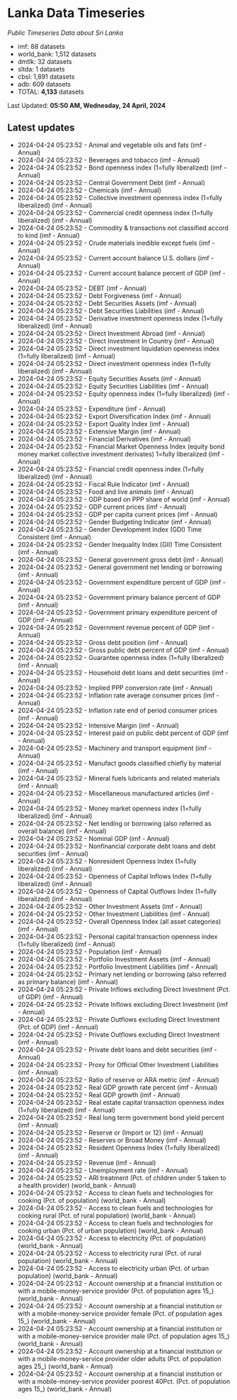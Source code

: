 # Lanka Data Timeseries
*Public Timeseries Data about Sri Lanka*

* imf: 88 datasets
* world_bank: 1,512 datasets
* dmtlk: 32 datasets
* sltda: 1 datasets
* cbsl: 1,891 datasets
* adb: 609 datasets
* TOTAL: **4,133** datasets

Last Updated: **05:50 AM, Wednesday, 24 April, 2024**

## Latest updates

* 2024-04-24 05:23:52 - Animal and vegetable oils and fats (imf - Annual)
* 2024-04-24 05:23:52 - Beverages and tobacco (imf - Annual)
* 2024-04-24 05:23:52 - Bond openness index (1=fully liberalized) (imf - Annual)
* 2024-04-24 05:23:52 - Central Government Debt (imf - Annual)
* 2024-04-24 05:23:52 - Chemicals (imf - Annual)
* 2024-04-24 05:23:52 - Collective investment openness index (1=fully liberalized) (imf - Annual)
* 2024-04-24 05:23:52 - Commercial credit openness index (1=fully liberalized) (imf - Annual)
* 2024-04-24 05:23:52 - Commodity & transactions not classified accord to kind (imf - Annual)
* 2024-04-24 05:23:52 - Crude materials inedible except fuels (imf - Annual)
* 2024-04-24 05:23:52 - Current account balance U.S. dollars (imf - Annual)
* 2024-04-24 05:23:52 - Current account balance percent of GDP (imf - Annual)
* 2024-04-24 05:23:52 - DEBT (imf - Annual)
* 2024-04-24 05:23:52 - Debt Forgiveness (imf - Annual)
* 2024-04-24 05:23:52 - Debt Securities Assets (imf - Annual)
* 2024-04-24 05:23:52 - Debt Securities Liabilities (imf - Annual)
* 2024-04-24 05:23:52 - Derivative investment openness index (1=fully liberalized) (imf - Annual)
* 2024-04-24 05:23:52 - Direct Investment Abroad (imf - Annual)
* 2024-04-24 05:23:52 - Direct Investment In Country (imf - Annual)
* 2024-04-24 05:23:52 - Direct investment liquidation openness index (1=fully liberalized) (imf - Annual)
* 2024-04-24 05:23:52 - Direct investment openness index (1=fully liberalized) (imf - Annual)
* 2024-04-24 05:23:52 - Equity Securities Assets (imf - Annual)
* 2024-04-24 05:23:52 - Equity Securities Liabilities (imf - Annual)
* 2024-04-24 05:23:52 - Equity openness index (1=fully liberalized) (imf - Annual)
* 2024-04-24 05:23:52 - Expenditure (imf - Annual)
* 2024-04-24 05:23:52 - Export Diversification Index (imf - Annual)
* 2024-04-24 05:23:52 - Export Quality Index (imf - Annual)
* 2024-04-24 05:23:52 - Extensive Margin (imf - Annual)
* 2024-04-24 05:23:52 - Financial Derivatives (imf - Annual)
* 2024-04-24 05:23:52 - Financial Market Openness Index (equity bond money market collective investment derivates) 1=fully liberalized (imf - Annual)
* 2024-04-24 05:23:52 - Financial credit openness index (1=fully liberalized) (imf - Annual)
* 2024-04-24 05:23:52 - Fiscal Rule Indicator (imf - Annual)
* 2024-04-24 05:23:52 - Food and live animals (imf - Annual)
* 2024-04-24 05:23:52 - GDP based on PPP share of world (imf - Annual)
* 2024-04-24 05:23:52 - GDP current prices (imf - Annual)
* 2024-04-24 05:23:52 - GDP per capita current prices (imf - Annual)
* 2024-04-24 05:23:52 - Gender Budgeting Indicator (imf - Annual)
* 2024-04-24 05:23:52 - Gender Development Index (GDI) Time Consistent (imf - Annual)
* 2024-04-24 05:23:52 - Gender Inequality Index (GII) Time Consistent (imf - Annual)
* 2024-04-24 05:23:52 - General government gross debt (imf - Annual)
* 2024-04-24 05:23:52 - General government net lending or borrowing (imf - Annual)
* 2024-04-24 05:23:52 - Government expenditure percent of GDP (imf - Annual)
* 2024-04-24 05:23:52 - Government primary balance percent of GDP (imf - Annual)
* 2024-04-24 05:23:52 - Government primary expenditure percent of GDP (imf - Annual)
* 2024-04-24 05:23:52 - Government revenue percent of GDP (imf - Annual)
* 2024-04-24 05:23:52 - Gross debt position (imf - Annual)
* 2024-04-24 05:23:52 - Gross public debt percent of GDP (imf - Annual)
* 2024-04-24 05:23:52 - Guarantee openness index (1=fully liberalized) (imf - Annual)
* 2024-04-24 05:23:52 - Household debt loans and debt securities (imf - Annual)
* 2024-04-24 05:23:52 - Implied PPP conversion rate (imf - Annual)
* 2024-04-24 05:23:52 - Inflation rate average consumer prices (imf - Annual)
* 2024-04-24 05:23:52 - Inflation rate end of period consumer prices (imf - Annual)
* 2024-04-24 05:23:52 - Intensive Margin (imf - Annual)
* 2024-04-24 05:23:52 - Interest paid on public debt percent of GDP (imf - Annual)
* 2024-04-24 05:23:52 - Machinery and transport equipment (imf - Annual)
* 2024-04-24 05:23:52 - Manufact goods classified chiefly by material (imf - Annual)
* 2024-04-24 05:23:52 - Mineral fuels lubricants and related materials (imf - Annual)
* 2024-04-24 05:23:52 - Miscellaneous manufactured articles (imf - Annual)
* 2024-04-24 05:23:52 - Money market openness index (1=fully liberalized) (imf - Annual)
* 2024-04-24 05:23:52 - Net lending or borrowing (also referred as overall balance) (imf - Annual)
* 2024-04-24 05:23:52 - Nominal GDP (imf - Annual)
* 2024-04-24 05:23:52 - Nonfinancial corporate debt loans and debt securities (imf - Annual)
* 2024-04-24 05:23:52 - Nonresident Openness Index (1=fully liberalized) (imf - Annual)
* 2024-04-24 05:23:52 - Openness of Capital Inflows Index (1=fully liberalized) (imf - Annual)
* 2024-04-24 05:23:52 - Openness of Capital Outflows Index (1=fully liberalized) (imf - Annual)
* 2024-04-24 05:23:52 - Other Investment Assets (imf - Annual)
* 2024-04-24 05:23:52 - Other Investment Liabilities (imf - Annual)
* 2024-04-24 05:23:52 - Overall Openness Index (all asset categories) (imf - Annual)
* 2024-04-24 05:23:52 - Personal capital transaction openness index (1=fully liberalized) (imf - Annual)
* 2024-04-24 05:23:52 - Population (imf - Annual)
* 2024-04-24 05:23:52 - Portfolio Investment Assets (imf - Annual)
* 2024-04-24 05:23:52 - Portfolio Investment Liabilities (imf - Annual)
* 2024-04-24 05:23:52 - Primary net lending or borrowing (also referred as primary balance) (imf - Annual)
* 2024-04-24 05:23:52 - Private Inflows excluding Direct Investment (Pct. of GDP) (imf - Annual)
* 2024-04-24 05:23:52 - Private Inflows excluding Direct Investment (imf - Annual)
* 2024-04-24 05:23:52 - Private Outflows excluding Direct Investment (Pct. of GDP) (imf - Annual)
* 2024-04-24 05:23:52 - Private Outflows excluding Direct Investment (imf - Annual)
* 2024-04-24 05:23:52 - Private debt loans and debt securities (imf - Annual)
* 2024-04-24 05:23:52 - Proxy for Official Other Investment Liabilities (imf - Annual)
* 2024-04-24 05:23:52 - Ratio of reserve or ARA metric (imf - Annual)
* 2024-04-24 05:23:52 - Real GDP growth rate percent (imf - Annual)
* 2024-04-24 05:23:52 - Real GDP growth (imf - Annual)
* 2024-04-24 05:23:52 - Real estate capital transaction openness index (1=fully liberalized) (imf - Annual)
* 2024-04-24 05:23:52 - Real long term government bond yield percent (imf - Annual)
* 2024-04-24 05:23:52 - Reserve or (Import or 12) (imf - Annual)
* 2024-04-24 05:23:52 - Reserves or Broad Money (imf - Annual)
* 2024-04-24 05:23:52 - Resident Openness Index (1=fully liberalized) (imf - Annual)
* 2024-04-24 05:23:52 - Revenue (imf - Annual)
* 2024-04-24 05:23:52 - Unemployment rate (imf - Annual)
* 2024-04-24 05:23:52 - ARI treatment (Pct. of children under 5 taken to a health provider) (world_bank - Annual)
* 2024-04-24 05:23:52 - Access to clean fuels and technologies for cooking (Pct. of population) (world_bank - Annual)
* 2024-04-24 05:23:52 - Access to clean fuels and technologies for cooking rural (Pct. of rural population) (world_bank - Annual)
* 2024-04-24 05:23:52 - Access to clean fuels and technologies for cooking urban (Pct. of urban population) (world_bank - Annual)
* 2024-04-24 05:23:52 - Access to electricity (Pct. of population) (world_bank - Annual)
* 2024-04-24 05:23:52 - Access to electricity rural (Pct. of rural population) (world_bank - Annual)
* 2024-04-24 05:23:52 - Access to electricity urban (Pct. of urban population) (world_bank - Annual)
* 2024-04-24 05:23:52 - Account ownership at a financial institution or with a mobile-money-service provider (Pct. of population ages 15_) (world_bank - Annual)
* 2024-04-24 05:23:52 - Account ownership at a financial institution or with a mobile-money-service provider female (Pct. of population ages 15_) (world_bank - Annual)
* 2024-04-24 05:23:52 - Account ownership at a financial institution or with a mobile-money-service provider male (Pct. of population ages 15_) (world_bank - Annual)
* 2024-04-24 05:23:52 - Account ownership at a financial institution or with a mobile-money-service provider older adults (Pct. of population ages 25_) (world_bank - Annual)
* 2024-04-24 05:23:52 - Account ownership at a financial institution or with a mobile-money-service provider poorest 40Pct. (Pct. of population ages 15_) (world_bank - Annual)